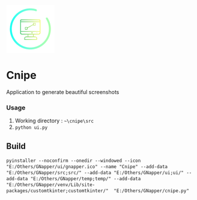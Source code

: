 ![](ui/gnapper.png)

# Cnipe

Application to generate beautiful screenshots

### Usage

1. Working directory : ``~\cnipe\src``
2. ``
python ui.py
``


## Build

```
pyinstaller --noconfirm --onedir --windowed --icon "E:/Others/GNapper/ui/gnapper.ico" --name "Cnipe" --add-data "E:/Others/GNapper/src;src/" --add-data "E:/Others/GNapper/ui;ui/" --add-data "E:/Others/GNapper/temp;temp/" --add-data "E:/Others/GNapper/venv/Lib/site-packages/customtkinter;customtkinter/"  "E:/Others/GNapper/cnipe.py"
```
